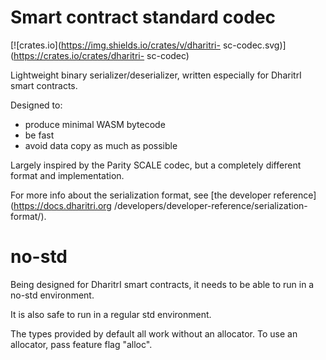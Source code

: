 # Smart contract standard codec

[![crates.io](https://img.shields.io/crates/v/dharitri-
sc-codec.svg)](https://crates.io/crates/dharitri-
sc-codec) 

Lightweight binary serializer/deserializer, written especially for DharitrI smart contracts.

Designed to:
- produce minimal WASM bytecode
- be fast
- avoid data copy as much as possible

Largely inspired by the Parity SCALE codec, but a completely different format and implementation.

For more info about the serialization format, see [the developer reference](https://docs.dharitri.org
/developers/developer-reference/serialization-format/).

# no-std

Being designed for DharitrI smart contracts, it needs to be able to run in a no-std environment.

It is also safe to run in a regular std environment.

The types provided by default all work without an allocator. To use an allocator, pass feature flag "alloc".
